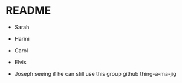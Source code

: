 # README

- Sarah

- Harini

- Carol

- Elvis

- Joseph seeing if he can still use this group github thing-a-ma-jig
